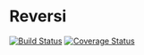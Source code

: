 # Reversi

[![Build Status](https://travis-ci.org/flada-auxv/reversi.png)](https://travis-ci.org/flada-auxv/reversi)
[![Coverage Status](https://coveralls.io/repos/flada-auxv/reversi/badge.png)](https://coveralls.io/r/flada-auxv/reversi)

